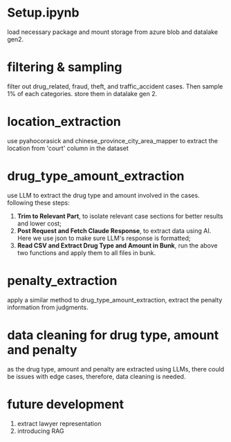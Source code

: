 # Setup.ipynb
load necessary package and mount storage from azure blob and datalake gen2.

# filtering & sampling
filter out drug_related, fraud, theft, and traffic_accident cases. Then sample 1% of each categories. store them in datalake gen 2.

# location_extraction
use pyahocorasick and chinese_province_city_area_mapper to extract the location from 'court' column in the dataset

# drug_type_amount_extraction
use LLM to extract the drug type and amount involved in the cases. following these steps:
1. **Trim to Relevant Part**, to isolate relevant case sections for better results and lower cost; 
2. **Post Request and Fetch Claude Response**, to extract data using AI. Here we use json to make sure LLM's response is formatted; 
3. **Read CSV and Extract Drug Type and Amount in Bunk**, run the above two functions and apply them to all files in bunk.

# penalty_extraction
apply a similar method to drug_type_amount_extraction, extract the penalty information from judgments.

# data cleaning for drug type, amount and penalty
as the drug type, amount and penalty are extracted using LLMs, there could be issues with edge cases, therefore, data cleaning is needed.

# future development
1. extract lawyer representation
2. introducing RAG

